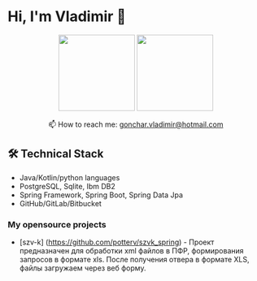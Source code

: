 # Hi, I'm Vladimir 👋


<p align='center'>
   <a href="https://github-readme-stats.vercel.app/api?username=potterv&show_icons=true&count_private=true"><img
           height=150
           src="https://github-readme-stats.vercel.app/api?username=potterv&show_icons=true&count_private=true"/></a>
   <a href="https://github.com/potterv/github-readme-stats"><img height=150
                                                                  src="https://github-readme-stats.vercel.app/api/top-langs/?username=potterv&layout=compact"/></a>
</p>



<p align='center'>
   📫 How to reach me: <a href='mailto:gonchar.vladimir@hotmail.com'>gonchar.vladimir@hotmail.com</a>
</p>

## 🛠 Technical Stack
*   Java/Kotlin/python languages
*   PostgreSQL, Sqlite, Ibm DB2
*   Spring Framework, Spring Boot, Spring Data Jpa 
*   GitHub/GitLab/Bitbucket

### My opensource projects

*   [szv-k] (https://github.com/potterv/szvk_spring) - Проект предназначен для обработки xml файлов в ПФР, формирования запросов в формате xls. После получения отвера в формате XLS, файлы загружаем через веб форму.

